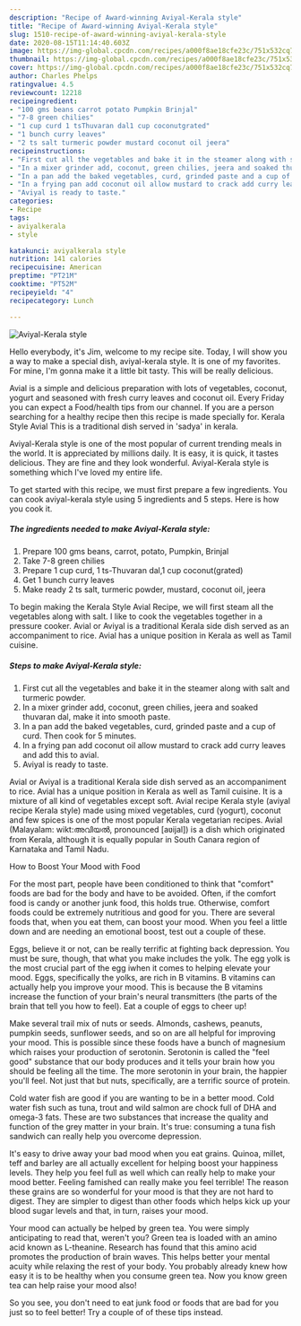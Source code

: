 ```yaml
---
description: "Recipe of Award-winning Aviyal-Kerala style"
title: "Recipe of Award-winning Aviyal-Kerala style"
slug: 1510-recipe-of-award-winning-aviyal-kerala-style
date: 2020-08-15T11:14:40.603Z
image: https://img-global.cpcdn.com/recipes/a000f8ae18cfe23c/751x532cq70/aviyal-kerala-style-recipe-main-photo.jpg
thumbnail: https://img-global.cpcdn.com/recipes/a000f8ae18cfe23c/751x532cq70/aviyal-kerala-style-recipe-main-photo.jpg
cover: https://img-global.cpcdn.com/recipes/a000f8ae18cfe23c/751x532cq70/aviyal-kerala-style-recipe-main-photo.jpg
author: Charles Phelps
ratingvalue: 4.5
reviewcount: 12218
recipeingredient:
- "100 gms beans carrot potato Pumpkin Brinjal"
- "7-8 green chilies"
- "1 cup curd 1 tsThuvaran dal1 cup coconutgrated"
- "1 bunch curry leaves"
- "2 ts salt turmeric powder mustard coconut oil jeera"
recipeinstructions:
- "First cut all the vegetables and bake it in the steamer along with salt and turmeric powder."
- "In a mixer grinder add, coconut, green chilies, jeera and soaked thuvaran dal, make it into smooth paste."
- "In a pan add the baked vegetables, curd, grinded paste and a cup of curd. Then cook for 5 minutes."
- "In a frying pan add coconut oil allow mustard to crack add curry leaves and add this to avial."
- "Aviyal is ready to taste."
categories:
- Recipe
tags:
- aviyalkerala
- style

katakunci: aviyalkerala style 
nutrition: 141 calories
recipecuisine: American
preptime: "PT21M"
cooktime: "PT52M"
recipeyield: "4"
recipecategory: Lunch

---
```



![Aviyal-Kerala style](https://img-global.cpcdn.com/recipes/a000f8ae18cfe23c/751x532cq70/aviyal-kerala-style-recipe-main-photo.jpg)

Hello everybody, it's Jim, welcome to my recipe site. Today, I will show you a way to make a special dish, aviyal-kerala style. It is one of my favorites. For mine, I'm gonna make it a little bit tasty. This will be really delicious.

Avial is a simple and delicious preparation with lots of vegetables, coconut, yogurt and seasoned with fresh curry leaves and coconut oil. Every Friday you can expect a Food/health tips from our channel. If you are a person searching for a healthy recipe then this recipe is made specially for. Kerala Style Avial This is a traditional dish served in &#39;sadya&#39; in kerala.

Aviyal-Kerala style is one of the most popular of current trending meals in the world. It is appreciated by millions daily. It is easy, it is quick, it tastes delicious. They are fine and they look wonderful. Aviyal-Kerala style is something which I've loved my entire life.


To get started with this recipe, we must first prepare a few ingredients. You can cook aviyal-kerala style using 5 ingredients and 5 steps. Here is how you cook it.

<!--inarticleads1-->

##### The ingredients needed to make Aviyal-Kerala style:

1. Prepare 100 gms beans, carrot, potato, Pumpkin, Brinjal
1. Take 7-8 green chilies
1. Prepare 1 cup curd, 1 ts-Thuvaran dal,1 cup coconut(grated)
1. Get 1 bunch curry leaves
1. Make ready 2 ts salt, turmeric powder, mustard, coconut oil, jeera


To begin making the Kerala Style Avial Recipe, we will first steam all the vegetables along with salt. I like to cook the vegetables together in a pressure cooker. Avial or Aviyal is a traditional Kerala side dish served as an accompaniment to rice. Avial has a unique position in Kerala as well as Tamil cuisine. 

<!--inarticleads2-->

##### Steps to make Aviyal-Kerala style:

1. First cut all the vegetables and bake it in the steamer along with salt and turmeric powder.
1. In a mixer grinder add, coconut, green chilies, jeera and soaked thuvaran dal, make it into smooth paste.
1. In a pan add the baked vegetables, curd, grinded paste and a cup of curd. Then cook for 5 minutes.
1. In a frying pan add coconut oil allow mustard to crack add curry leaves and add this to avial.
1. Aviyal is ready to taste.


Avial or Aviyal is a traditional Kerala side dish served as an accompaniment to rice. Avial has a unique position in Kerala as well as Tamil cuisine. It is a mixture of all kind of vegetables except soft. Avial recipe Kerala style (aviyal recipe Kerala style) made using mixed vegetables, curd (yogurt), coconut and few spices is one of the most popular Kerala vegetarian recipes. Avial (Malayalam: wikt:അവിയല്‍, pronounced [aʋijal]) is a dish which originated from Kerala, although it is equally popular in South Canara region of Karnataka and Tamil Nadu. 

How to Boost Your Mood with Food


For the most part, people have been conditioned to think that "comfort" foods are bad for the body and have to be avoided. Often, if the comfort food is candy or another junk food, this holds true. Otherwise, comfort foods could be extremely nutritious and good for you. There are several foods that, when you eat them, can boost your mood. When you feel a little down and are needing an emotional boost, test out a couple of these.

Eggs, believe it or not, can be really terrific at fighting back depression. You must be sure, though, that what you make includes the yolk. The egg yolk is the most crucial part of the egg iwhen it comes to helping elevate your mood. Eggs, specifically the yolks, are rich in B vitamins. B vitamins can actually help you improve your mood. This is because the B vitamins increase the function of your brain's neural transmitters (the parts of the brain that tell you how to feel). Eat a couple of eggs to cheer up!

Make several trail mix of nuts or seeds. Almonds, cashews, peanuts, pumpkin seeds, sunflower seeds, and so on are all helpful for improving your mood. This is possible since these foods have a bunch of magnesium which raises your production of serotonin. Serotonin is called the "feel good" substance that our body produces and it tells your brain how you should be feeling all the time. The more serotonin in your brain, the happier you'll feel. Not just that but nuts, specifically, are a terrific source of protein.

Cold water fish are good if you are wanting to be in a better mood. Cold water fish such as tuna, trout and wild salmon are chock full of DHA and omega-3 fats. These are two substances that increase the quality and function of the grey matter in your brain. It's true: consuming a tuna fish sandwich can really help you overcome depression. 

It's easy to drive away your bad mood when you eat grains. Quinoa, millet, teff and barley are all actually excellent for helping boost your happiness levels. They help you feel full as well which can really help to make your mood better. Feeling famished can really make you feel terrible! The reason these grains are so wonderful for your mood is that they are not hard to digest. They are simpler to digest than other foods which helps kick up your blood sugar levels and that, in turn, raises your mood.

Your mood can actually be helped by green tea. You were simply anticipating to read that, weren't you? Green tea is loaded with an amino acid known as L-theanine. Research has found that this amino acid promotes the production of brain waves. This helps better your mental acuity while relaxing the rest of your body. You probably already knew how easy it is to be healthy when you consume green tea. Now you know green tea can help raise your mood also!

So you see, you don't need to eat junk food or foods that are bad for you just so to feel better! Try  a  couple of  of  these  tips  instead.

